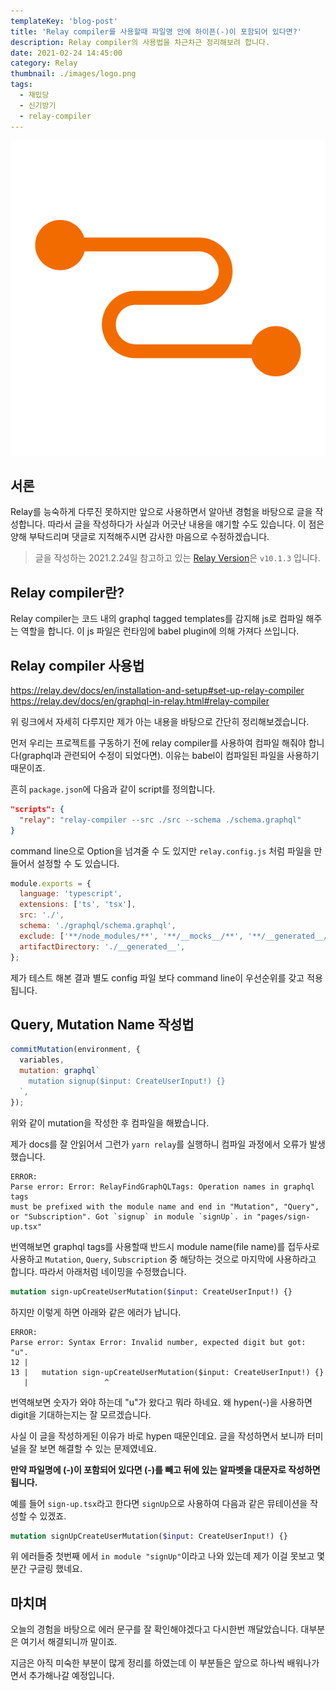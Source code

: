 ```yaml
---
templateKey: 'blog-post'
title: 'Relay compiler를 사용할때 파일명 안에 하이픈(-)이 포함되어 있다면?'
description: Relay compiler의 사용법을 차근차근 정리해보려 합니다.
date: 2021-02-24 14:45:00
category: Relay
thumbnail: ./images/logo.png
tags:
  - 재밌당
  - 신기방기
  - relay-compiler
---
```


![Realy Logo](./images/logo.png)

## 서론

Relay를 능숙하게 다루진 못하지만 앞으로 사용하면서 알아낸 경험을 바탕으로 글을 작성합니다. 따라서 글을 작성하다가 사실과 어긋난 내용을 얘기할 수도 있습니다. 이 점은 양해 부탁드리며 댓글로 지적해주시면 감사한 마음으로 수정하겠습니다.

> 글을 작성하는 2021.2.24일 참고하고 있는 [Relay Version](https://relay.dev/en/versions)은 `v10.1.3` 입니다.

## Relay compiler란?

Relay compiler는 코드 내의 graphql tagged templates를 감지해 js로 컴파일 해주는 역할을 합니다. 이 js 파일은 런타임에 babel plugin에 의해 가져다 쓰입니다.

## Relay compiler 사용법

https://relay.dev/docs/en/installation-and-setup#set-up-relay-compiler
https://relay.dev/docs/en/graphql-in-relay.html#relay-compiler

위 링크에서 자세히 다루지만 제가 아는 내용을 바탕으로 간단히 정리해보겠습니다.

먼저 우리는 프로젝트를 구동하기 전에 relay compiler를 사용하여 컴파일 해줘야 합니다(graphql과 관련되어 수정이 되었다면). 이유는 babel이 컴파일된 파일을 사용하기 때문이죠.

흔히 `package.json`에 다음과 같이 script를 정의합니다.

```json
"scripts": {
  "relay": "relay-compiler --src ./src --schema ./schema.graphql"
}
```

command line으로 Option을 넘겨줄 수 도 있지만 `relay.config.js` 처럼 파일을 만들어서 설정할 수 도 있습니다.

```js
module.exports = {
  language: 'typescript',
  extensions: ['ts', 'tsx'],
  src: './',
  schema: './graphql/schema.graphql',
  exclude: ['**/node_modules/**', '**/__mocks__/**', '**/__generated__/**'],
  artifactDirectory: './__generated__',
};
```

제가 테스트 해본 결과 별도 config 파일 보다 command line이 우선순위를 갖고 적용 됩니다.

## Query, Mutation Name 작성법

```js
commitMutation(environment, {
  variables,
  mutation: graphql`
    mutation signup($input: CreateUserInput!) {}
  `,
});
```

위와 같이 mutation을 작성한 후 컴파일을 해봤습니다.

제가 docs를 잘 안읽어서 그런가 `yarn relay`를 실행하니 컴파일 과정에서 오류가 발생했습니다.

```shell
ERROR:
Parse error: Error: RelayFindGraphQLTags: Operation names in graphql tags
must be prefixed with the module name and end in "Mutation", "Query",
or "Subscription". Got `signup` in module `signUp`. in "pages/sign-up.tsx"
```

번역해보면 graphql tags를 사용할때 반드시 module name(file name)를 접두사로 사용하고 `Mutation`, `Query`, `Subscription` 중 해당하는 것으로 마지막에 사용하라고 합니다. 따라서 아래처럼 네이밍을 수정했습니다.

```graphql
mutation sign-upCreateUserMutation($input: CreateUserInput!) {}
```

하지만 이렇게 하면 아래와 같은 에러가 납니다.

```shell
ERROR:
Parse error: Syntax Error: Invalid number, expected digit but got: "u".
12 |
13 |   mutation sign-upCreateUserMutation($input: CreateUserInput!) {}
   |                 ^
```

번역해보면 숫자가 와야 하는데 "u"가 왔다고 뭐라 하네요. 왜 hypen(-)을 사용하면 digit을 기대하는지는 잘 모르겠습니다.

사실 이 글을 작성하게된 이유가 바로 hypen 때문인데요. 글을 작성하면서 보니까 터미널을 잘 보면 해결할 수 있는 문제였네요.

**만약 파일명에 (-)이 포함되어 있다면 (-)를 빼고 뒤에 있는 알파벳을 대문자로 작성하면 됩니다.**

예를 들어 `sign-up.tsx`라고 한다면 `signUp`으로 사용하여 다음과 같은 뮤테이션을 작성할 수 있겠죠.

```graphql
mutation signUpCreateUserMutation($input: CreateUserInput!) {}
```

위 에러들중 첫번째 에서 `in module "signUp"`이라고 나와 있는데 제가 이걸 못보고 몇분간 구글링 했네요.

## 마치며

오늘의 경험을 바탕으로 에러 문구를 잘 확인해야겠다고 다시한번 깨달았습니다. 대부분은 여기서 해결되니까 말이죠.

지금은 아직 미숙한 부분이 많게 정리를 하였는데 이 부분들은 앞으로 하나씩 배워나가면서 추가해나갈 예정입니다.
